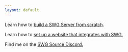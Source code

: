 ```yaml
---
layout: default
---
```


Learn how to [build a SWG Server from scratch](./new.html).

Learn how to [set up a website that integrates with SWG.](./web.html)

Find me on the [SWG Source Discord.](https://discord.gg/Va8e6n8)
